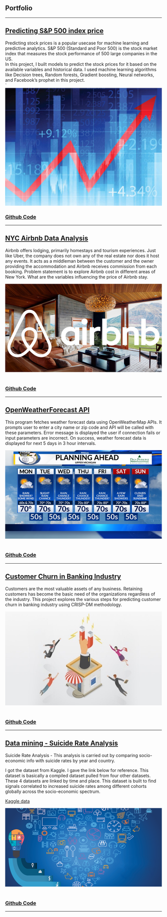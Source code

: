 ## Portfolio

---

## [Predicting S&P 500 index price](/predict-sp500-index)

Predicting stock prices is a popular usecase for machine learning and predictive analytics.
S&P 500 (Standard and Poor 500) is the stock market index that measures the stock performance of 500 large companies in the US. <br>
In this project, I built models to predict the stock prices for it based on the available variables and historical data.
I used machine learning algorithms like Decision trees, Random forests, Gradient boosting, Neural networks, and Facebook’s prophet in this project. <br>
`
<img src="images/stock_market.jpg?raw=true"/>
 <br>
### [Github Code](https://github.com/sathishmanthani/predict-sp500-index)

---
## [NYC Airbnb Data Analysis](https://github.com/sathishmanthani/airbnb-data-analysis)

Airbnb offers lodging, primarily homestays and tourism experiences. Just like Uber, the company does not own any of the real estate nor does it host any events. 
It acts as a middleman between the customer and the owner providing the accommodation and Airbnb receives commission from each booking.
Problem statement is to explore Airbnb cost in different areas of New York. What are the variables influencing the price of Airbnb stay. <br>

<img src="images/airbnb.jpg?raw=true"/> <br>
 <br>
### [Github Code](https://github.com/sathishmanthani/airbnb-data-analysis/)

---
## [OpenWeatherForecast API](/weatherforecastAPI/)

This program fetches weather forecast data using OpenWeatherMap APIs.
It prompts user to enter a city name or zip code and API will be called with these parameters.
Error message is displayed the user if connection fails or input parameters are incorrect.
On success, weather forecast data is displayed for next 5 days in 3 hour intervals. <br>

<img src="images/weather.png?raw=true"/> <br>
 <br>
### [Github Code](https://github.com/sathishmanthani/weatherforecastAPI/)

---

## [Customer Churn in Banking Industry](/customer-churn-in-banking/)

Customers are the most valuable assets of any business. Retaining customers has become the basic need of the organizations regardless of the industry. This project explores the various steps for predicting customer churn in banking industry using CRISP-DM methodology.<br>

<img src="images/customer.jpg?raw=true"/> <br>
 <br>
### [Github Code](https://github.com/sathishmanthani/customer-churn-in-banking)

---
## [Data mining - Suicide Rate Analysis](/suicide-rate-analysis/)

Suicide Rate Analysis - This analysis is carried out by comparing socio-economic info with suicide rates by year and country.

I got the dataset from Kaggle. I gave the link below for reference.
This dataset is basically a compiled dataset pulled from four other datasets. These 4 datasets are linked by time and place. This dataset is built to find signals correlated to increased suicide rates among different cohorts globally across the socio-economic spectrum.<br>

[Kaggle data](https://www.kaggle.com/russellyates88/suicide-rates-overview-1985-to-2016)

<img src="images/datamining.png?raw=true"/> <br>
 <br>
### [Github Code](https://github.com/sathishmanthani/suicide-rate-analysis)

---
<!-- Remove above link if you don't want to attibute -->
